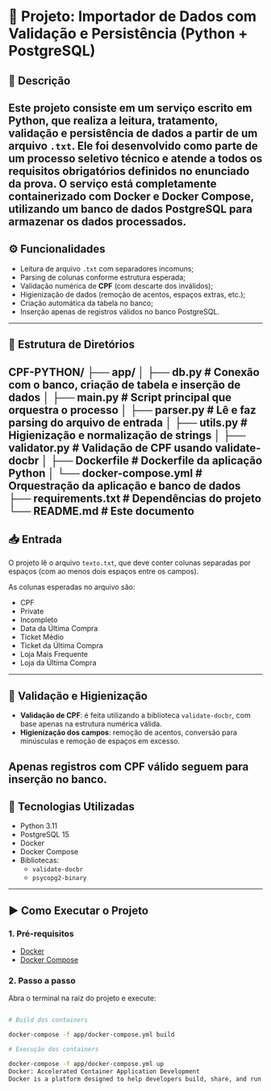# 🧾 Projeto: Importador de Dados com Validação e Persistência (Python + PostgreSQL)
## 📌 Descrição
Este projeto consiste em um serviço escrito em **Python**, que realiza a leitura, tratamento, validação e persistência de dados a partir de um arquivo `.txt`. Ele foi desenvolvido como parte de um processo seletivo técnico e atende a todos os requisitos obrigatórios definidos no enunciado da prova.
O serviço está completamente containerizado com **Docker e Docker Compose**, utilizando um banco de dados **PostgreSQL** para armazenar os dados processados.
---
## ⚙️ Funcionalidades
- Leitura de arquivo `.txt` com separadores incomuns;
- Parsing de colunas conforme estrutura esperada;
- Validação numérica de **CPF** (com descarte dos inválidos);
- Higienização de dados (remoção de acentos, espaços extras, etc.);
- Criação automática da tabela no banco;
- Inserção apenas de registros válidos no banco PostgreSQL.
---
## 🧱 Estrutura de Diretórios

CPF-PYTHON/
├── app/
│ ├── db.py # Conexão com o banco, criação de tabela e inserção de dados
│ ├── main.py # Script principal que orquestra o processo
│ ├── parser.py # Lê e faz parsing do arquivo de entrada
│ ├── utils.py # Higienização e normalização de strings
│ ├── validator.py # Validação de CPF usando validate-docbr
│ ├── Dockerfile # Dockerfile da aplicação Python
│ └── docker-compose.yml # Orquestração da aplicação e banco de dados
├── requirements.txt # Dependências do projeto
└── README.md # Este documento
---

## 📥 Entrada
O projeto lê o arquivo `texto.txt`, que deve conter colunas separadas por espaços (com ao menos dois espaços entre os campos).

As colunas esperadas no arquivo são:

- CPF  
- Private  
- Incompleto  
- Data da Última Compra  
- Ticket Médio  
- Ticket da Última Compra  
- Loja Mais Frequente  
- Loja da Última Compra

---

## 🧪 Validação e Higienização
- **Validação de CPF**: é feita utilizando a biblioteca `validate-docbr`, com base apenas na estrutura numérica válida.
- **Higienização dos campos**: remoção de acentos, conversão para minúsculas e remoção de espaços em excesso.

Apenas registros com CPF válido seguem para inserção no banco.
---

## 🧰 Tecnologias Utilizadas
- Python 3.11
- PostgreSQL 15
- Docker
- Docker Compose
- Bibliotecas:
  - `validate-docbr`
  - `psycopg2-binary`

---

## ▶️ Como Executar o Projeto

### 1. Pré-requisitos

- [Docker](https://www.docker.com/)
- [Docker Compose](https://docs.docker.com/compose/install/)

### 2. Passo a passo

Abra o terminal na raiz do projeto e execute:

```bash

# Build dos containers

docker-compose -f app/docker-compose.yml build

# Execução dos containers

docker-compose -f app/docker-compose.yml up
Docker: Accelerated Container Application Development
Docker is a platform designed to help developers build, share, and run container applications. We handle the tedious setup, so you can focus on the code.
 